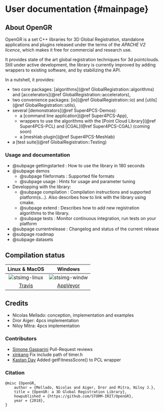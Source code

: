 # User documentation {#mainpage}

## About OpenGR

OpenGR is a set C++ libraries for 3D Global Registration, standalone applications and plugins released under the terms of the *APACHE V2 licence*, which makes it free for commercial and research use.

It provides state of the art global registration techniques for 3d pointclouds. Still under active development, the library is currently improved by adding wrappers to existing software, and by stabilizing the API.

In a nutshell, it provides:
* two core packages: [algorithms](@ref GlobalRegistration::algorithms) and [accelerators](@ref GlobalRegistration::accelerators),
* two convenience packages: [io](@ref GlobalRegistration::io) and [utils](@ref GlobalRegistration::utils),
* several [demonstrators](@ref Super4PCS-Demos):
   * a [command line application](@ref Super4PCS-App),
   * wrappers to use the algorithms with the [Point Cloud Library](@ref Super4PCS-PCL) and [CGAL](@ref Super4PCS-CGAL) (coming soon)
   * a [meshlab plugin](@ref Super4PCS-Meshlab)
* a [test suite](@ref GlobalRegistration::Testing)

### Usage and documentation

 - @subpage gettingstarted : How to use the library in 180 seconds
 - @subpage demos
   - @subpage fileformats : Supported file formats
   - @subpage usage : Hints for usage and parameter tuning
 - Developping with the library:
   - @subpage compilation : Compilation instructions and supported platform(s...). Also describes how to link with the library using cmake.
   - @subpage extend : Describes how to add new registration algorithms to the library.
   - @subpage tests : Monitor continuous integration, run tests on your platform
 - @subpage currentrelease : Changelog and status of the current release
 - @subpage roadmap
 - @subpage datasets

## Compilation status
[stsimg-linux]: https://api.travis-ci.org/STORM-IRIT/OpenGR.svg?branch=master
[stsimg-windw]: https://ci.appveyor.com/api/projects/status/wpilmlfk8obuod8b/branch/master?svg=true



[Travis]: https://travis-ci.org/STORM-IRIT/OpenGR "Travis"
[AppVeyor]: https://ci.appveyor.com/project/nmellado/opengr/ "AppVeyor"

| Linux  \& MacOS | Windows         |
| :----:          | :-----:         |
| ![stsimg-linux] | ![stsimg-windw] |
| [Travis]        | [AppVeyor]      |


## Credits
* Nicolas Mellado: conception, implementation and examples
* Dror Aiger: 4pcs implementation
* Niloy Mitra: 4pcs implementation

### Contributors
* [Simone Gasparini](https://github.com/simogasp) Pull-Request reviews
* [xinkang](https://github.com/xinkang) Fix include path of timer.h
* [Kastan Day](https://github.com/kastanday) Added getFitnessScore() to PCL wrapper


### Citation
```
﻿@misc {OpenGR,
    author = {Mellado, Nicolas and Aiger, Dror and Mitra, Niloy J.},
    title = {OpenGR: a 3D Global Registration Library},
    howpublished = {https://github.com/STORM-IRIT/OpenGR},
    year = {2018},
}
```
